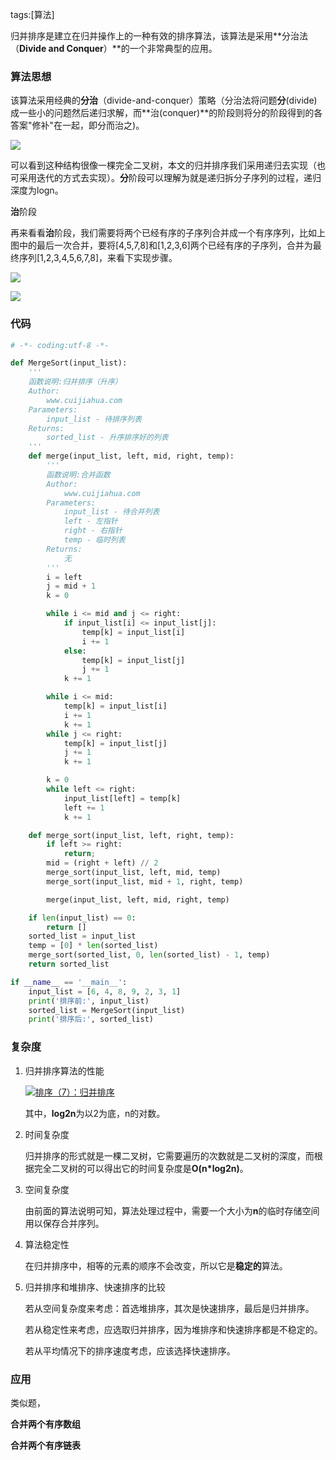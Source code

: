 tags:[算法]

归并排序是建立在归并操作上的一种有效的排序算法，该算法是采用**分治法（****Divide and Conquer****）**的一个非常典型的应用。



### 算法思想

该算法采用经典的**分治**（divide-and-conquer）策略（分治法将问题**分**(divide)成一些小的问题然后递归求解，而**治(conquer)**的阶段则将分的阶段得到的各答案"修补"在一起，即分而治之)。

![](http://claymore.wang:5000/uploads/medium/4ca13fae4133ef0f3be57deaa0e19c6c.png)

可以看到这种结构很像一棵完全二叉树，本文的归并排序我们采用递归去实现（也可采用迭代的方式去实现）。**分**阶段可以理解为就是递归拆分子序列的过程，递归深度为logn。



**治**阶段

再来看看**治**阶段，我们需要将两个已经有序的子序列合并成一个有序序列，比如上图中的最后一次合并，要将[4,5,7,8]和[1,2,3,6]两个已经有序的子序列，合并为最终序列[1,2,3,4,5,6,7,8]，来看下实现步骤。

![](http://claymore.wang:5000/uploads/medium/6d02f411041c7fbf08d334275c6aab46.png)

![](http://claymore.wang:5000/uploads/big/cf3c9e19c15a2a728f6e9814c7990ba2.png)



### 代码

```python
# -*- coding:utf-8 -*-

def MergeSort(input_list):
	'''
	函数说明:归并排序（升序）
	Author:
		www.cuijiahua.com
	Parameters:
		input_list - 待排序列表
	Returns:
		sorted_list - 升序排序好的列表
	'''
	def merge(input_list, left, mid, right, temp):
		'''
		函数说明:合并函数
		Author:
			www.cuijiahua.com
		Parameters:
			input_list - 待合并列表
			left - 左指针
			right - 右指针
			temp - 临时列表
		Returns:
			无
		'''	
		i = left
		j = mid + 1
		k = 0

		while i <= mid and j <= right:
			if input_list[i] <= input_list[j]:
				temp[k] = input_list[i]
				i += 1
			else:
				temp[k] = input_list[j]
				j += 1
			k += 1

		while i <= mid:
			temp[k] = input_list[i]
			i += 1
			k += 1
		while j <= right:
			temp[k] = input_list[j]
			j += 1
			k += 1

		k = 0
		while left <= right:
			input_list[left] = temp[k]
			left += 1
			k += 1

	def merge_sort(input_list, left, right, temp):
		if left >= right:
			return;
		mid = (right + left) // 2
		merge_sort(input_list, left, mid, temp)
		merge_sort(input_list, mid + 1, right, temp)

		merge(input_list, left, mid, right, temp)

	if len(input_list) == 0:
		return []
	sorted_list = input_list
	temp = [0] * len(sorted_list)
	merge_sort(sorted_list, 0, len(sorted_list) - 1, temp)
	return sorted_list

if __name__ == '__main__':
	input_list = [6, 4, 8, 9, 2, 3, 1]
	print('排序前:', input_list)
	sorted_list = MergeSort(input_list)
	print('排序后:', sorted_list)
```



### 复杂度

1. 归并排序算法的性能

   [![排序（7）：归并排序](https://cuijiahua.com/wp-content/uploads/2018/01/algorithm_7_5.png)](https://cuijiahua.com/wp-content/uploads/2018/01/algorithm_7_5.png)

   其中，**log2n**为以2为底，n的对数。

2. 时间复杂度

   归并排序的形式就是一棵二叉树，它需要遍历的次数就是二叉树的深度，而根据完全二叉树的可以得出它的时间复杂度是**O(n\*log2n)**。

3. 空间复杂度

   由前面的算法说明可知，算法处理过程中，需要一个大小为**n**的临时存储空间用以保存合并序列。

4. 算法稳定性

   在归并排序中，相等的元素的顺序不会改变，所以它是**稳定的**算法。

5. 归并排序和堆排序、快速排序的比较

   若从空间复杂度来考虑：首选堆排序，其次是快速排序，最后是归并排序。

   若从稳定性来考虑，应选取归并排序，因为堆排序和快速排序都是不稳定的。

   若从平均情况下的排序速度考虑，应该选择快速排序。 



### 应用

类似题，

**合并两个有序数组**

**合并两个有序链表**

